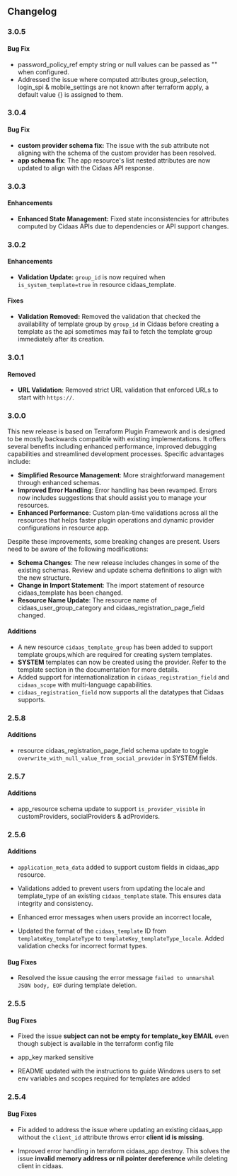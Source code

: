 ## Changelog

### 3.0.5
#### Bug Fix

- password_policy_ref empty string or null values can be passed as "" when configured.
- Addressed the issue where computed attributes group_selection, login_spi & mobile_settings are not known after terraform apply, a default value {} is assigned to them.

### 3.0.4
#### Bug Fix

- **custom provider schema fix:** The issue with the sub attribute not aligning with the schema of the custom provider has been resolved.
- **app schema fix**: The app resource's list nested attributes are now updated to align with the Cidaas API response.

### 3.0.3
#### Enhancements

- **Enhanced State Management:** Fixed state inconsistencies for attributes computed by Cidaas APIs due to dependencies or API support changes.

### 3.0.2

#### Enhancements

- **Validation Update:** `group_id` is now required when `is_system_template=true` in resource cidaas_template.

#### Fixes

- **Validation Removed:** Removed the validation that checked the availability of template group by `group_id` in Cidaas before creating a template as the api sometimes may fail to fetch the template group immediately after its creation.

### 3.0.1

#### Removed
- **URL Validation**: Removed strict URL validation that enforced URLs to start with `https://`.

### 3.0.0

This new release is based on Terraform Plugin Framework and is designed to be mostly backwards compatible with existing implementations. It offers several benefits including enhanced performance, improved debugging capabilities and streamlined development processes. Specific advantages include:

- **Simplified Resource Management**: More straightforward management through enhanced schemas.
- **Improved Error Handling**: Error handling has been revamped. Errors now includes suggestions that should assist you to manage your resources.
- **Enhanced Performance**: Custom plan-time validations across all the resources that helps faster plugin operations and dynamic provider configurations in resource app.

Despite these improvements, some breaking changes are present. Users need to be aware of the following modifications:

- **Schema Changes**: The new release includes changes in some of the existing schemas. Review and update schema definitions to align with the new structure.
- **Change in Import Statement**: The import statement of resource cidaas_template has been changed.
- **Resource Name Update**: The resource name of cidaas_user_group_category and cidaas_registration_page_field changed.

#### Additions

- A new resource `cidaas_template_group` has been added to support template groups,which are required for creating system templates.
- **SYSTEM** templates can now be created using the provider. Refer to the template section in the documentation for more details.
- Added support for internationalization in `cidaas_registration_field` and `cidaas_scope` with multi-language capabilities.
- `cidaas_registration_field` now supports all the datatypes that Cidaas supports.


### 2.5.8
#### Additions

- resource cidaas_registration_page_field schema update to toggle `overwrite_with_null_value_from_social_provider` in SYSTEM fields.

### 2.5.7
#### Additions

- app_resource schema update to support `is_provider_visible` in customProviders, socialProviders & adProviders.


### 2.5.6
#### Additions

- `application_meta_data` added to support custom fields in cidaas_app resource.

- Validations added to prevent users from updating the locale and template_type of an existing `cidaas_template` state. This ensures data integrity and consistency.

- Enhanced error messages when users provide an incorrect locale,

- Updated the format of the `cidaas_template` ID from `templateKey_templateType` to `templateKey_templateType_locale`. Added validation checks for incorrect format types.

#### Bug Fixes

- Resolved the issue causing the error message `failed to unmarshal JSON body, EOF` during template deletion.

### 2.5.5

#### Bug Fixes

- Fixed the issue **subject can not be empty for template_key EMAIL** even though subject is available in the terraform config file 

- app_key marked sensitive

- README updated with the instructions to guide Windows users to set env variables and scopes required for templates are added

### 2.5.4

#### Bug Fixes

- Fix added to address the issue where updating an existing cidaas_app without the `client_id` attribute throws error **client id is missing**.

- Improved error handling in terraform cidaas_app destroy. This solves the issue **invalid memory address or nil pointer dereference** while deleting client in cidaas.
